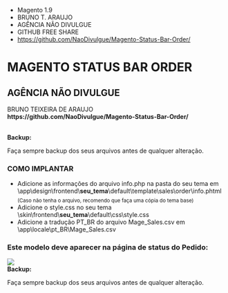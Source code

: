  * Magento 1.9
 * BRUNO T. ARAUJO
 * AGÊNCIA NÃO DIVULGUE
 * GITHUB FREE SHARE
 * https://github.com/NaoDivulgue/Magento-Status-Bar-Order/
 
<h1>MAGENTO STATUS BAR ORDER</h1>
<h2>AGÊNCIA NÃO DIVULGUE</h2>
BRUNO TEIXEIRA DE ARAUJO<br/>
<b>https://github.com/NaoDivulgue/Magento-Status-Bar-Order/</b>
<br/>
<br/>

<b>Backup:</b>
<p>Faça sempre backup dos seus arquivos antes de qualquer alteração.</p>

<h3>COMO IMPLANTAR</h3>
<ul>
	<li>Adicione as informações do arquivo info.php na pasta do seu tema em \app\design\frontend\<b>seu_tema</b>\default\template\sales\order\info.phtml <br/><sub>(Caso não tenha o arquivo, recomendo que faça uma cópia do tema base)</sub></li>
	<li>Adicione o style.css no seu tema \skin\frontend\<b>seu_tema</b>\default\css\style.css</li>
	<li>Adicione a tradução PT_BR do arquivo Mage_Sales.csv em \app\locale\pt_BR\Mage_Sales.csv</li> 
</ul>
<h3>Este modelo deve aparecer na página de status do Pedido:</h3>
<img src="https://raw.githubusercontent.com/NaoDivulgue/Magento-Status-Bar-Order/master/pedido.png">

<br/>
<b>Backup:</b>
<p>Faça sempre backup dos seus arquivos antes de qualquer alteração.</p>

